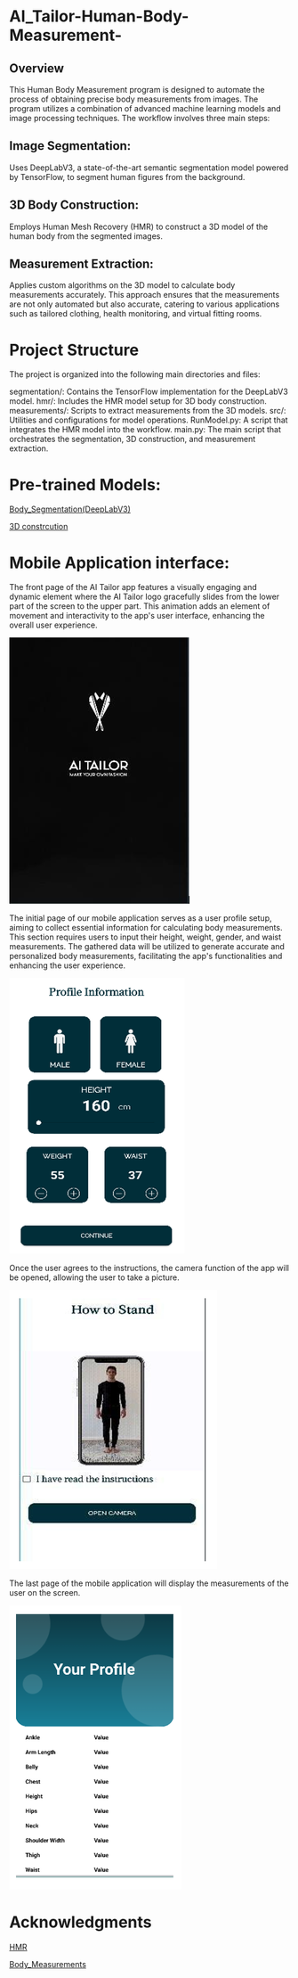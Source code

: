 # AI_Tailor-Human-Body-Measurement-
## Overview
This Human Body Measurement program is designed to automate the process of obtaining precise body measurements from images. The program utilizes a combination of advanced machine learning models and image processing techniques. The workflow involves three main steps:

## Image Segmentation:
Uses DeepLabV3, a state-of-the-art semantic segmentation model powered by TensorFlow, to segment human figures from the background.
## 3D Body Construction:
Employs Human Mesh Recovery (HMR) to construct a 3D model of the human body from the segmented images.
## Measurement Extraction: 
Applies custom algorithms on the 3D model to calculate body measurements accurately.
This approach ensures that the measurements are not only automated but also accurate, catering to various applications such as tailored clothing, health monitoring, and virtual fitting rooms.
# Project Structure
The project is organized into the following main directories and files:

segmentation/: Contains the TensorFlow implementation for the DeepLabV3 model.
hmr/: Includes the HMR model setup for 3D body construction.
measurements/: Scripts to extract measurements from the 3D models.
src/: Utilities and configurations for model operations.
RunModel.py: A script that integrates the HMR model into the workflow.
main.py: The main script that orchestrates the segmentation, 3D construction, and measurement extraction.

# Pre-trained Models:
[Body_Segmentation(DeepLabV3)](https://drive.google.com/drive/folders/1SNrbsXGBQuWTUebUmPMAerbsa1mKsjZB?usp=drive_link)

[3D constrcution](https://drive.google.com/drive/folders/1VTr73CjZs5wEYrGgWJpeduQ5-cxmvtGj?usp=drive_link)


# Mobile Application interface:
The front page of the AI Tailor app features a visually engaging and dynamic element where the AI Tailor logo gracefully slides from the lower part of the screen to the upper part. This animation adds an element of movement and interactivity to the app's user interface, enhancing the overall user experience.

![First_Page](Images/mobile_application1.PNG)

The initial page of our mobile application serves as a user profile setup, aiming to collect essential information for calculating body measurements. This section requires users to input their height, weight, gender, and waist measurements. The gathered data will be utilized to generate accurate and personalized body measurements, facilitating the app's functionalities and enhancing the user experience.

![Second_Page](Images/mobile_application2.PNG)

Once the user agrees to the instructions, the camera function of the app will be opened, allowing the user to take a picture.

![Third_Page](Images/mobile_application3.PNG)

The last page of the mobile application will display the measurements of the user on the screen.

![Fourth_Page](Images/mobile_application4.PNG)


# Acknowledgments
[HMR](https://github.com/akanazawa/hmr?tab=readme-ov-file)

[Body_Measurements](Human-Body-Measurements-using-Computer-Vision)

